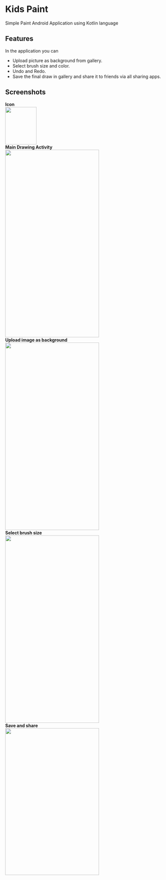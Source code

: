# Kids Paint

Simple Paint Android Application using Kotlin language

## Features
In the application you can 
* Upload picture as background from gallery.
* Select brush size and color.
* Undo and Redo.
* Save the final draw in gallery and share it to friends via all sharing apps.

## Screenshots 
**Icon**
<br>
<img src="https://user-images.githubusercontent.com/51478377/83352595-45fd5780-a355-11ea-8095-f446eea3bf67.jpeg" width = "100" height="120"> 
<br>
**Main Drawing Activity**
<br>
<img src="https://user-images.githubusercontent.com/51478377/83352602-54e40a00-a355-11ea-9534-e898bb042137.jpeg" width = "300" height="600">
<br>
**Upload image as background**
<br>
<img src="https://user-images.githubusercontent.com/51478377/83352611-65948000-a355-11ea-815e-f699ec31cdec.jpeg" width = "300" height="600">
<br>
**Select brush size**
<br>
<img src="https://user-images.githubusercontent.com/51478377/83352616-747b3280-a355-11ea-9dd7-26774cee96a0.jpeg" width = "300" height="600">
<br>
**Save and share**
<br>
<img src="https://user-images.githubusercontent.com/51478377/83352741-71cd0d00-a356-11ea-8788-0f18d01d0cdd.jpeg" width = "300" height="470">
<br>
